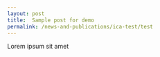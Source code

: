 ```yaml
---
layout: post
title:  Sample post for demo 
permalink: /news-and-publications/ica-test/test
---
```

Lorem ipsum sit amet
